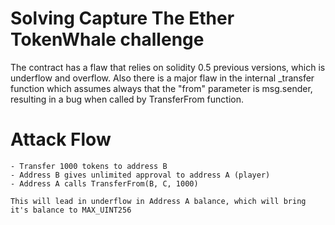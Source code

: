 # Solving Capture The Ether TokenWhale challenge

The contract has a flaw that relies on solidity 0.5 previous versions, which is underflow and overflow.
Also there is a major flaw in the internal _transfer function which assumes always that the "from" parameter is msg.sender, resulting in a bug when called by TransferFrom function.

# Attack Flow
    - Transfer 1000 tokens to address B
    - Address B gives unlimited approval to address A (player)
    - Address A calls TransferFrom(B, C, 1000)
    
    This will lead in underflow in Address A balance, which will bring it's balance to MAX_UINT256

